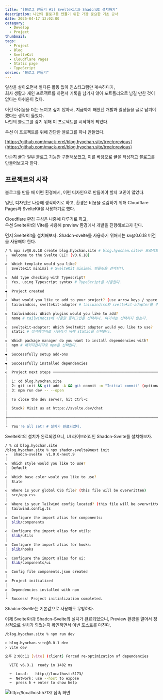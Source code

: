 ```yaml
---
title: "[블로그 만들기 #1] SvelteKit과 ShadcnUI 설치하기"
description: 나만의 블로그를 만들기 위한 가장 중요한 기초 공사
date: 2025-04-17 12:02:00
category:
  - Develop
  - Project
thumbnail: 
tags:
  - Project
  - Blog
  - SvelteKit
  - Cloudflare Pages
  - Static page
  - TypeScript
series: "블로그 만들기"
---
```


일상을 살아오면서 별다른 활동 없이 인스타그램만 계속하다가,  
회사 생활과 개인 프로젝트를 하면서 기록을 남기지 않아 포트폴리오로 남길 만한 것이 없다는 아쉬움이 컸다.

이런 아쉬움을 더는 느끼고 싶지 않아서, 지금까지 해왔던 개발과 일상들을 글로 남겨야겠다는 생각이 들었다.  
나만의 블로그를 갖기 위해 이 프로젝트를 시작하게 되었다.

우선 이 프로젝트를 위해 간단한 블로그를 하나 만들었다.

[https://github.com/mack-erel/blog.hyochan.site/tree/previous](https://github.com/mack-erel/blog.hyochan.site/tree/previous)

단순히 글과 일부 블로그 기능만 구현해보았고, 이를 바탕으로 글을 작성하고 블로그를 만들어보고자 한다.

## 프로젝트의 시작

블로그를 만들 때 어떤 환경에서, 어떤 디자인으로 만들어야 할지 고민이 많았다.

일단, 디자인은 나중에 생각하기로 하고, 환경은 비용을 절감하기 위해 Cloudflare Pages와 SvelteKit을 사용하기로 했다.

Cloudflare 환경 구성은 나중에 다루기로 하고,  
우선 SvelteKit의 Vite를 사용해 preview 환경에서 개발을 진행해보고자 한다.

먼저 SvelteKit을 설치해보자. Shadcn-svelte를 사용하기 위해서는 sv\@0.6.18 버전을 사용해야 한다.

```bash
/ % npx sv@0.6.18 create blog.hyochan.site # blog.hyochan.site는 프로젝트 폴더 명을 뜻한다.
┌  Welcome to the Svelte CLI! (v0.6.18)
│
◇  Which template would you like?
│  SvelteKit minimal # SvelteKit minimal 템플릿을 선택한다.
│
◇  Add type checking with Typescript?
│  Yes, using Typescript syntax # TypeScript를 사용한다.
│
◆  Project created
│
◇  What would you like to add to your project? (use arrow keys / space bar)
│  tailwindcss, sveltekit-adapter # tailwindcss와 sveltekit-adapter를 추가한다.
│
◇  tailwindcss: Which plugins would you like to add?
│  none # tailwindcss에 사용할 플러그인을 선택하나, 여기서는 선택하지 않는다.
│
◇  sveltekit-adapter: Which SvelteKit adapter would you like to use?
│  static # 정적페이지로 사용하기 위해 static을 선택한다.
│
◇  Which package manager do you want to install dependencies with?
│  npm # 패키지관리자로 npm을 선택한다.
│
◆  Successfully setup add-ons
│
◆  Successfully installed dependencies
│
◇  Project next steps ─────────────────────────────────────────────────────╮
│                                                                          │
│  1: cd blog.hyochan.site                                                 │
│  2: git init && git add -A && git commit -m "Initial commit" (optional)  │
│  3: npm run dev -- --open                                                │
│                                                                          │
│  To close the dev server, hit Ctrl-C                                     │
│                                                                          │
│  Stuck? Visit us at https://svelte.dev/chat                              │
│                                                                          │
├──────────────────────────────────────────────────────────────────────────╯
│
└  You're all set! # 설치가 완료되었다.
```

SvelteKit의 설치가 완료되었으니, UI 라이브러리인 Shadcn-Svelte를 설치해보자.

```bash
/ % cd blog.hyochan.site
/blog.hyochan.site % npx shadcn-svelte@next init
┌   shadcn-svelte  v1.0.0-next.9 
│
◇  Which style would you like to use?
│  Default
│
◇  Which base color would you like to use?
│  Slate
│
◇  Where is your global CSS file? (this file will be overwritten)
│  src/app.css
│
◇  Where is your Tailwind config located? (this file will be overwritten)
│  tailwind.config.ts
│
◇  Configure the import alias for components:
│  $lib/components
│
◇  Configure the import alias for utils:
│  $lib/utils
│
◇  Configure the import alias for hooks:
│  $lib/hooks
│
◇  Configure the import alias for ui:
│  $lib/components/ui
│
◇  Config file components.json created
│
◇  Project initialized
│
◇  Dependencies installed with npm
│
└  Success! Project initialization completed.
```

Shadcn-Svelte는 기본값으로 사용해도 무방하다.

이제 SvelteKit과 Shadcn-Svelte의 설치가 완료되었으니, Preview 환경을 열어서 정상적으로 설치가 되었는지 확인하면서 이번 포스트를 마친다.

```bash
/blog.hyochan.site % npm run dev

> blog.hyochan.site@0.0.1 dev
> vite dev

오후 2:00:11 [vite] (client) Forced re-optimization of dependencies

  VITE v6.3.1  ready in 1482 ms

  ➜  Local:   http://localhost:5173/
  ➜  Network: use --host to expose
  ➜  press h + enter to show help
```
![http://localhost:5713/ 접속 화면](https://blog-files.hyochan.site/블로그만들기-1-Svelte-Kit과-Shadcn-UI-설치하기/1.png)